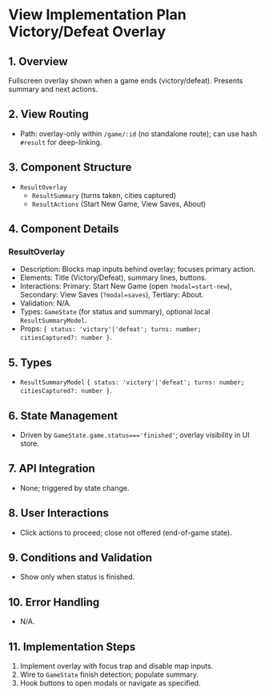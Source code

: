 # View Implementation Plan Victory/Defeat Overlay

## 1. Overview
Fullscreen overlay shown when a game ends (victory/defeat). Presents summary and next actions.

## 2. View Routing
- Path: overlay-only within `/game/:id` (no standalone route); can use hash `#result` for deep-linking.

## 3. Component Structure
- `ResultOverlay`
  - `ResultSummary` (turns taken, cities captured)
  - `ResultActions` (Start New Game, View Saves, About)

## 4. Component Details
### ResultOverlay
- Description: Blocks map inputs behind overlay; focuses primary action.
- Elements: Title (Victory/Defeat), summary lines, buttons.
- Interactions: Primary: Start New Game (open `?modal=start-new`), Secondary: View Saves (`?modal=saves`), Tertiary: About.
- Validation: N/A.
- Types: `GameState` (for status and summary), optional local `ResultSummaryModel`.
- Props: `{ status: 'victory'|'defeat'; turns: number; citiesCaptured?: number }`.

## 5. Types
- `ResultSummaryModel` `{ status: 'victory'|'defeat'; turns: number; citiesCaptured?: number }`.

## 6. State Management
- Driven by `GameState.game.status==='finished'`; overlay visibility in UI store.

## 7. API Integration
- None; triggered by state change.

## 8. User Interactions
- Click actions to proceed; close not offered (end-of-game state).

## 9. Conditions and Validation
- Show only when status is finished.

## 10. Error Handling
- N/A.

## 11. Implementation Steps
1. Implement overlay with focus trap and disable map inputs.
2. Wire to `GameState` finish detection; populate summary.
3. Hook buttons to open modals or navigate as specified.

